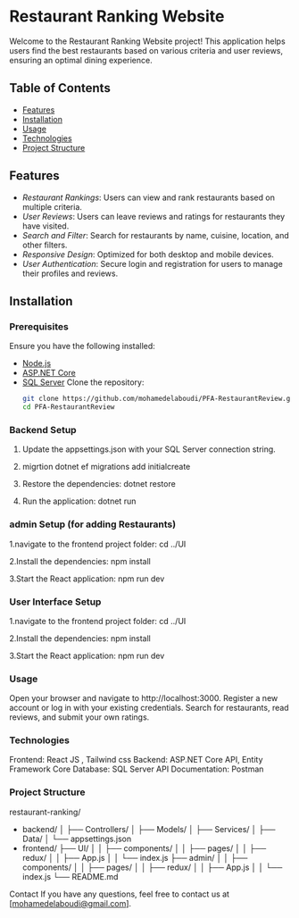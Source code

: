 # Restaurant Ranking Website

Welcome to the Restaurant Ranking Website project! This application helps users find the best restaurants based on various criteria and user reviews, ensuring an optimal dining experience.

## Table of Contents

- [Features](#features)
- [Installation](#installation)
- [Usage](#usage)
- [Technologies](#technologies)
- [Project Structure](#project-structure)

## Features

- *Restaurant Rankings*: Users can view and rank restaurants based on multiple criteria.
- *User Reviews*: Users can leave reviews and ratings for restaurants they have visited.
- *Search and Filter*: Search for restaurants by name, cuisine, location, and other filters.
- *Responsive Design*: Optimized for both desktop and mobile devices.
- *User Authentication*: Secure login and registration for users to manage their profiles and reviews.

## Installation

### Prerequisites

Ensure you have the following installed:

- [Node.js](https://nodejs.org/)
- [ASP.NET Core](https://dotnet.microsoft.com/apps/aspnet)
- [SQL Server](https://www.microsoft.com/en-us/sql-server/sql-server-downloads)
 Clone the repository:
   ```bash
   git clone https://github.com/mohamedelaboudi/PFA-RestaurantReview.git
   cd PFA-RestaurantReview

### Backend Setup


1. Update the appsettings.json with your SQL Server connection string.
   
2.  migrtion
   dotnet ef migrations add initialcreate 

4. Restore the dependencies:
    dotnet restore
 
6. Run the application:
    dotnet run

   
 ### admin Setup (for adding Restaurants)

1.navigate to the frontend project folder:
  cd ../UI
  
2.Install the dependencies:
   npm install
   
3.Start the React application:
  npm run dev  

### User Interface Setup

1.navigate to the frontend project folder:
  cd ../UI
  
2.Install the dependencies:
   npm install
   
3.Start the React application:
  npm run dev   


 ### Usage
Open your browser and navigate to http://localhost:3000.
Register a new account or log in with your existing credentials.
Search for restaurants, read reviews, and submit your own ratings.

 ### Technologies
Frontend: React JS , Tailwind css
Backend: ASP.NET Core API, Entity Framework Core
Database: SQL Server
API Documentation: Postman

 ### Project Structure
restaurant-ranking/
- backend/
│   ├── Controllers/
│   ├── Models/
│   ├── Services/
│   ├── Data/
│   └── appsettings.json
- frontend/
  ├── UI/
│   │   ├── components/
│   │   ├── pages/
│   │   ├── redux/
│   │   ├── App.js
│   │   └── index.js
 ├── admin/
│   │   ├── components/
│   │   ├── pages/
│   │   ├── redux/
│   │   ├── App.js
│   │   └── index.js
└── README.md  

Contact
If you have any questions, feel free to contact us at [mohamedelaboudi@gmail.com].
